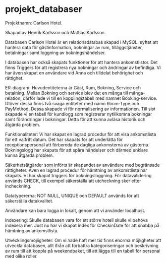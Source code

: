 # projekt_databaser

Projektnamn: Carlson Hotel.

Skapad av Henrik Karlsson och Mattias Karlsson.

Databasen Carlson Hotel är en relationsdatabas skapad i MySQL. syftet att hantera data för gästinformation, bokningar av rum, tilläggstjänster, betalningar samt loggning av bokningshändelser.

I databasen har också skapats funktioner för att hantera ankomstlistor. Det finns Triggers för att registrera nya bokningar och ändringar av befintliga. Vi har även skapat en användare vid Anna och tilldelat behörighet och rättighet.

ER-diagram: Huvudentiteterna är Gäst, Rum, Bokning, Service och betalning. Mellan Bokning och service blev det en många till många-relation, därför lade vi till en kopplingstabell med namnet  Booking-service. Utöver dessa finns två svaga entiteter med namn Room-Type och PayMethod. Dessa skapade vi för normalisering av informationen. Till sist skapade vi en tabell för kundlogg som registrerar nytillkomna bokningar samt förändringar i bokningar. Detta för att kunna avläsa historik och åtgärda problem.

Funktionaliteter: Vi har skapat en lagrad procedur för att visa ankomstlista för ett valfritt datum. Det har skapats  för att underlätta för receptionspersonal att förbereda de dagliga ankomsterna av gästerna. Bokningslogg har skapats för att spåra händelser och därmed enklare kunna åtgärda problem. 

Säkerhetsåtgärder som införts är skapandet av användare med begränsade rättigheter. Även en lagrad procedur för hämtning av ankomstlista har skapats. Vi har skapat triggers för bokningsloggning. För datavalidering används CHECK, till exempel säkerställa att utcheckning sker efter incheckning. 

Datatypererna: NOT NULL, UNIQUE och DEFAULT används för att säkerställa datakvalitet. 

Användare kan bara logga in lokalt, genom att vi använder localhost.

Indexering: Skulle databasen vara för ett större hotell skulle vi behöva indexera mer. Just nu har vi skapat index för CheckinDate för att snabba på hämtning av ankomstlista.

Utvecklingsmöjligheter: Om vi hade haft mer tid finns enorma möjligheter att utveckla databasen, allt ifrån att förbättra kategoriseringar och beskrivning av rum till att koppla på weekendpaket, till att lägga till en tabell för personal med olika roller.
